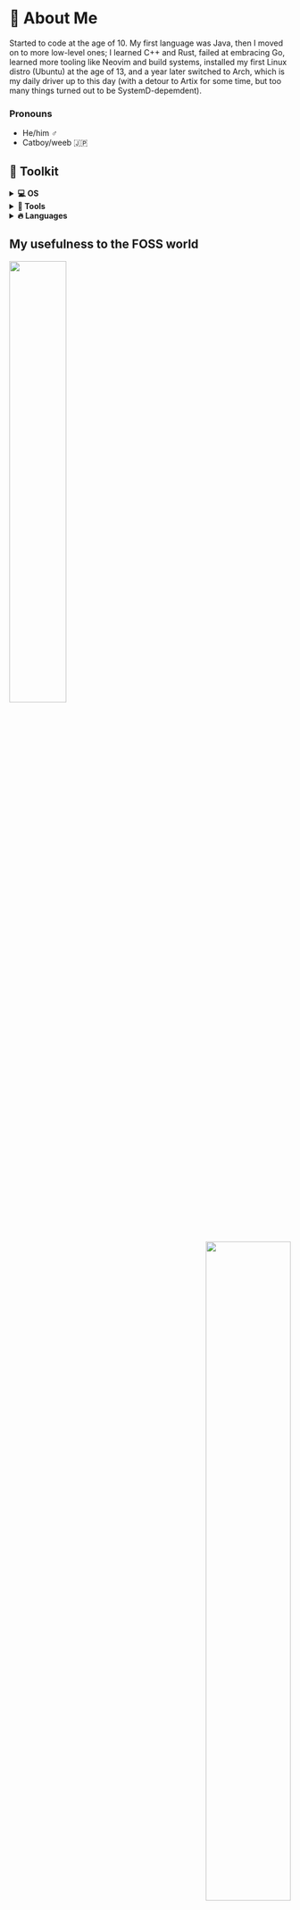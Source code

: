 # 🍡 About Me
Started to code at the age of 10. My first language was Java, then I moved on to more low-level ones; I learned C++ and Rust, failed at embracing Go, learned more tooling like Neovim and build systems, installed my first Linux distro (Ubuntu) at the age of 13, and a year later switched to Arch, which is my daily driver up to this day (with a detour to Artix for some time, but too many things turned out to be SystemD-depemdent).

### Pronouns
- He/him ♂️
- Catboy/weeb 🇯🇵

## 🧰 Toolkit
<details>
  <summary><b>💻 OS</b></summary>
  
  <img align="left" width=32px src="https://cdn.jsdelivr.net/gh/devicons/devicon@latest/icons/archlinux/archlinux-original.svg" />
  <img align="left" width=32px src="https://cdn.jsdelivr.net/gh/devicons/devicon@latest/icons/linux/linux-original.svg" />
  
  <br clear="both"/>
</details>

<details>
  <summary><b>🔧 Tools</b></summary>
  
  <img align="left" width=32px src="https://cdn.jsdelivr.net/gh/devicons/devicon@latest/icons/cmake/cmake-original.svg" />
  <img align="left" width=32px src="https://cdn.jsdelivr.net/gh/devicons/devicon@latest/icons/neovim/neovim-original.svg" />
  <img align="left" width=32px src="https://cdn.jsdelivr.net/gh/devicons/devicon@latest/icons/bash/bash-original.svg" />
  <img align="left" width=32px src="https://cdn.jsdelivr.net/gh/devicons/devicon@latest/icons/git/git-original.svg" />
  <img align="left" width=32px src="https://cdn.jsdelivr.net/gh/devicons/devicon@latest/icons/github/github-original.svg" />
  
  <br clear="both"/>
</details>

<details>
  <summary><b>🔥 Languages</b></summary>
  
  <img align="left" width=32px src="https://cdn.jsdelivr.net/gh/devicons/devicon@latest/icons/rust/rust-original.svg" />
  <img align="left" width=32px src="https://cdn.jsdelivr.net/gh/devicons/devicon@latest/icons/cplusplus/cplusplus-original.svg" />
  <img align="left" width=32px src="https://cdn.jsdelivr.net/gh/devicons/devicon@latest/icons/java/java-original.svg" />
  
  <br clear="both"/>
</details>

## My usefulness to the FOSS world
<img align=left width = 45% src="https://media.tenor.com/iaiL-DUKuzUAAAAd/bocchi-bocchi-the-rock.gif" />
    <p align="right">
        <img width=55% src="https://github-readme-stats.vercel.app/api?username=n0op3&theme=transparent&show_icons=true&hide_border=true&count_private=true&count_all_commits=true" />
        <img width=100% src="https://github-profile-summary-cards.vercel.app/api/cards/profile-details?username=n0op3&theme=transparent" />
        
*Yeah not much to show off, is it.*

##### *email: n0op3@proton.me*
